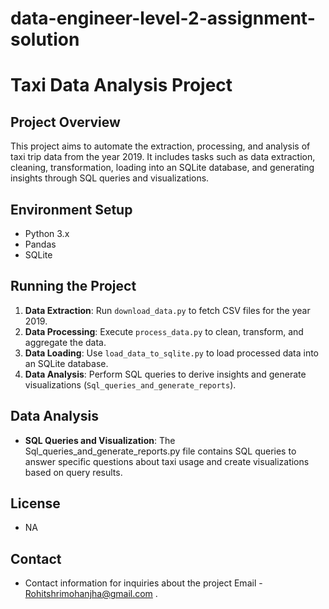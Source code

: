 # data-engineer-level-2-assignment-solution

# Taxi Data Analysis Project

## Project Overview
This project aims to automate the extraction, processing, and analysis of taxi trip data from the year 2019. It includes tasks such as data extraction, cleaning, transformation, loading into an SQLite database, and generating insights through SQL queries and visualizations.

## Environment Setup
- Python 3.x
- Pandas
- SQLite

## Running the Project
1. **Data Extraction**: Run `download_data.py` to fetch CSV files for the year 2019.
2. **Data Processing**: Execute `process_data.py` to clean, transform, and aggregate the data.
3. **Data Loading**: Use `load_data_to_sqlite.py` to load processed data into an SQLite database.
4. **Data Analysis**: Perform SQL queries to derive insights and generate visualizations (`Sql_queries_and_generate_reports`).

## Data Analysis
- **SQL Queries and Visualization**: The Sql_queries_and_generate_reports.py file contains SQL queries to answer specific questions about taxi usage and create visualizations based on query results.

## License
- NA

## Contact
- Contact information for inquiries about the project
  Email - Rohitshrimohanjha@gmail.com .
